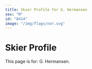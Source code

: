 ```yaml
---
title: Skier Profile for G. Hermansen
sex: "M"
id: "8414"
image: "/img/flags/nor.svg" 
---
```


# Skier Profile

This page is for: G. Hermansen.
    